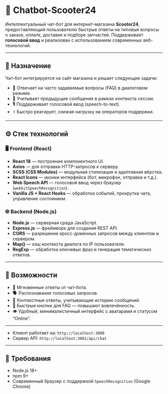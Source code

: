 # 🛵 Chatbot-Scooter24

Интеллектуальный чат-бот для интернет-магазина **Scooter24**, предоставляющий пользователю быстрые ответы на типовые вопросы о заказе, оплате, доставке и подборе запчастей. Поддерживает **голосовой ввод** и реализован с использованием современных веб-технологий.

---

## 📌 Назначение

Чат-бот интегрируется на сайт магазина и решает следующие задачи:

- 💬 Отвечает на часто задаваемые вопросы (FAQ) в диалоговом режиме.
- 🧠 Учитывает предыдущие сообщения в рамках контекста сессии.
- 🎙 Поддерживает голосовой ввод (speech-to-text).
- ⚡ Быстро реагирует, снижая нагрузку на операторов поддержки.

---

## ⚙️ Стек технологий

### 🖥️ Frontend (React)
- **React 18** — построение компонентного UI.
- **Axios** — для отправки HTTP-запросов к серверу.
- **SCSS (CSS Modules)** — модульная стилизация и адаптивная вёрстка.
- **React Icons** — иконки интерфейса (бот, микрофон, отправка и т.д.).
- **Web Speech API** — голосовой ввод через браузер (`webkitSpeechRecognition`).
- **Vanilla JS + React Hooks** — обработка событий, прокрутка чата, управление состоянием.

### 🌐 Backend (Node.js)
- **Node.js** — серверная среда JavaScript.
- **Express.js** — фреймворк для создания REST API.
- **CORS** — разрешение кросс-доменных запросов между клиентом и сервером.
- **Map()** — кэш контекста диалога по IP пользователя.
- **RegExp** — обработка ключевых фраз и генерация тематических ответов.

---

## 🧠 Возможности

- 🚀 Мгновенные ответы от чат-бота.
- 🗣 Распознавание голосовых запросов.
- 🧩 Контекстные ответы, учитывающие историю сообщений.
- 🔁 Быстрые кнопки для FAQ — повышают вовлечённость.
- 👁️ Удобный, минималистичный интерфейс с аватарами и статусом “Online”.

---

* Клиент работает на: `http://localhost:3000`
* Сервер API: `http://localhost:3001/api/chat`

---

## 🧪 Требования

* Node.js 18+
* npm 9+
* Современный браузер с поддержкой `SpeechRecognition` (Google Chrome)
